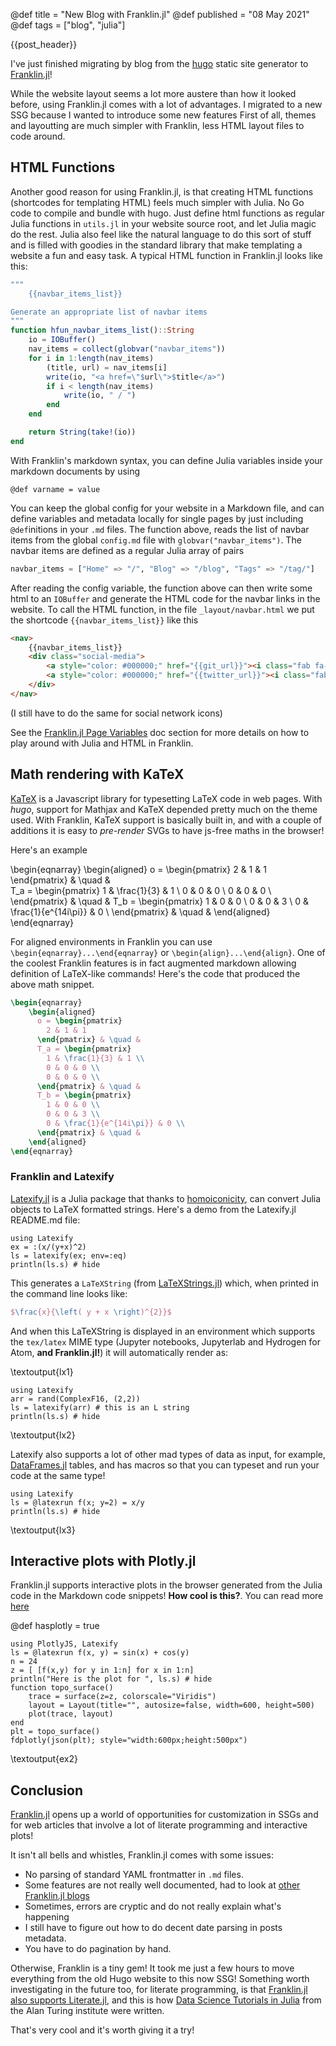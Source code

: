 @def title =  "New Blog with Franklin.jl"
@def published = "08 May 2021"
@def tags = ["blog", "julia"]

{{post_header}}

I've just finished migrating by blog from the [hugo](https://gohugo.io)
static site generator to [Franklin.jl](https://franklinjl.org/)!

While the website layout seems a lot more austere than how it looked
before, using Franklin.jl comes with a lot of advantages.
I migrated to a new SSG because I wanted to introduce some new features
First of all, themes and layoutting are much simpler with Franklin, less HTML layout files to code around.

## HTML Functions

Another good reason for using Franklin.jl, is that creating HTML functions (shortcodes for templating HTML) 
feels much simpler with Julia. No Go code to compile and bundle with hugo. Just define html functions as regular Julia functions
in `utils.jl` in your website source root, and let Julia magic do the rest. Julia also feel like the natural language to do this sort of stuff 
and is filled with goodies in the standard library that make templating a website a fun and easy task.
A typical HTML function in Franklin.jl looks like this:

```julia
"""
    {{navbar_items_list}}

Generate an appropriate list of navbar items
"""
function hfun_navbar_items_list()::String
    io = IOBuffer()
    nav_items = collect(globvar("navbar_items"))
    for i in 1:length(nav_items)
        (title, url) = nav_items[i] 
        write(io, "<a href=\"$url\">$title</a>")
        if i < length(nav_items)
            write(io, " / ")
        end
    end

    return String(take!(io))
end
```

With Franklin's markdown syntax, you can define Julia variables inside your markdown documents by using 
```
@def varname = value
```  

You can keep the global config for your website in a Markdown file, and can define variables and metadata
locally for single pages by just including `@def`initions in your `.md` files.
The function above, reads the list of navbar items from the global `config.md` file with `globvar("navbar_items")`.
The navbar items are defined as a regular Julia array of pairs
```julia
navbar_items = ["Home" => "/", "Blog" => "/blog", "Tags" => "/tag/"]
```
After reading the config variable, the function above can then write some html to an `IOBuffer` 
and generate the HTML code for the navbar links in the website.
To call the HTML function, in the file `_layout/navbar.html` we put the shortcode `{{navbar_items_list}}` like this 


```html
<nav>
    {{navbar_items_list}}
    <div class="social-media">
        <a style="color: #000000;" href="{{git_url}}"><i class="fab fa-github"></i></a>
        <a style="color: #000000;" href="{{twitter_url}}"><i class="fab fa-twitter"></i></a>
    </div>
</nav>
```
(I still have to do the same for social network icons)

See the [Franklin.jl Page Variables](https://franklinjl.org/syntax/page-variables/) doc section for more details 
on how to play around with Julia and HTML in Franklin.

## Math rendering with KaTeX

[KaTeX](https://katex.org/) is a Javascript library for typesetting LaTeX code in web pages.
With *hugo*, support for Mathjax and KaTeX depended pretty much on the theme used. With 
Franklin, KaTeX support is basically built in, and with a couple of additions it is easy to 
*pre-render* SVGs to have js-free maths in the browser!

Here's an example


\begin{eqnarray}
    \begin{aligned}
      o = \begin{pmatrix}
        2 & 1 & 1
      \end{pmatrix} & \quad &  
      T_a = \begin{pmatrix}
        1 & \frac{1}{3} & 1 \\ 
        0 & 0 & 0 \\
        0 & 0 & 0 \\ 
      \end{pmatrix} & \quad &
      T_b = \begin{pmatrix}
        1 & 0 & 0 \\ 
        0 & 0 & 3 \\
        0 & \frac{1}{e^{14i\pi}} & 0 \\ 
      \end{pmatrix} & \quad &
    \end{aligned}
  \end{eqnarray} 


For aligned environments in Franklin you can use `\begin{eqnarray}...\end{eqnarray}` or `\begin{align}...\end{align}`.
One of the coolest Franklin features is in fact augmented markdown allowing definition of LaTeX-like commands!
Here's the code that produced the above math snippet.

```latex
\begin{eqnarray}
    \begin{aligned}
      o = \begin{pmatrix}
        2 & 1 & 1
      \end{pmatrix} & \quad &  
      T_a = \begin{pmatrix}
        1 & \frac{1}{3} & 1 \\ 
        0 & 0 & 0 \\
        0 & 0 & 0 \\ 
      \end{pmatrix} & \quad &
      T_b = \begin{pmatrix}
        1 & 0 & 0 \\ 
        0 & 0 & 3 \\
        0 & \frac{1}{e^{14i\pi}} & 0 \\ 
      \end{pmatrix} & \quad &
    \end{aligned}
\end{eqnarray} 
```

### Franklin and Latexify

[Latexify.jl](https://github.com/korsbo/Latexify.jl) is a Julia package that
thanks to
[homoiconicity](https://docs.julialang.org/en/v1/manual/metaprogramming/), can
convert Julia objects to LaTeX formatted strings.
Here's a demo from the Latexify.jl README.md file:

```julia:lx1
using Latexify
ex = :(x/(y+x)^2)
ls = latexify(ex; env=:eq)
println(ls.s) # hide
```

This generates a `LaTeXString` (from [LaTeXStrings.jl](https://github.com/stevengj/LaTeXStrings.jl)) which, when printed in the command line looks like:

```latex
$\frac{x}{\left( y + x \right)^{2}}$
```

And when this LaTeXString is displayed in an environment which supports the
`tex/latex` MIME type (Jupyter notebooks, Jupyterlab and Hydrogen for Atom, **and
Franklin.jl!**) it will automatically render as:

\textoutput{lx1}

```julia:lx2
using Latexify
arr = rand(ComplexF16, (2,2))
ls = latexify(arr) # this is an L string
println(ls.s) # hide
```

\textoutput{lx2}

Latexify also supports a lot of other mad types of data as input, for example, [DataFrames.jl](https://dataframes.juliadata.org/stable/) tables, and 
has macros so that you can typeset and run your 
code at the same type!

```julia:lx3
using Latexify 
ls = @latexrun f(x; y=2) = x/y
println(ls.s) # hide
```

\textoutput{lx3}

## Interactive plots with Plotly.jl

Franklin.jl supports interactive plots in the browser generated
from the Julia code in the Markdown code snippets! 
**How cool is this?**. You can read more [here](https://franklinjl.org/extras/plotly/)

@def hasplotly = true


```julia:ex2
using PlotlyJS, Latexify
ls = @latexrun f(x, y) = sin(x) + cos(y)
n = 24
z = [ [f(x,y) for y in 1:n] for x in 1:n]
println("Here is the plot for ", ls.s) # hide
function topo_surface()
    trace = surface(z=z, colorscale="Viridis")
    layout = Layout(title="", autosize=false, width=600, height=500)
    plot(trace, layout)
end
plt = topo_surface()
fdplotly(json(plt); style="width:600px;height:500px")
```

\textoutput{ex2}

## Conclusion

[Franklin.jl](https://franklinjl.org/) opens up a world of 
opportunities for customization in SSGs and for web articles that involve a lot of literate programming and interactive plots!

It isn't all bells and whistles, Franklin.jl comes with some issues:
- No parsing of standard YAML frontmatter in `.md` files.
- Some features are not really well documented, had to look at [other Franklin.jl blogs](https://abhishalya.tech/)
- Sometimes, errors are cryptic and do not really explain what's happening
- I still have to figure out how to do decent date parsing in posts metadata.
- You have to do pagination by hand.

Otherwise, Franklin is a tiny gem! It took me just a few hours to move everything from the old Hugo website to this now SSG!
Something worth investigating in the future too, for literate programming, is that [Franklin.jl also supports Literate.jl](https://franklinjl.org/code/literate/), and this is how [Data Science Tutorials in Julia](https://alan-turing-institute.github.io/DataScienceTutorials.jl/) from the Alan Turing institute were written.

That's very cool and it's worth giving it a try!